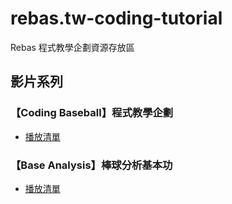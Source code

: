 # rebas.tw-coding-tutorial

Rebas 程式教學企劃資源存放區

## 影片系列

### 【Coding Baseball】程式教學企劃

- [播放清單](https://www.youtube.com/playlist?list=PLDjA-oL3_ChP7CP5vD-vrbAvJYV1pClhH)

### 【Base Analysis】棒球分析基本功

- [播放清單](https://youtu.be/leTmZIeWrso)
